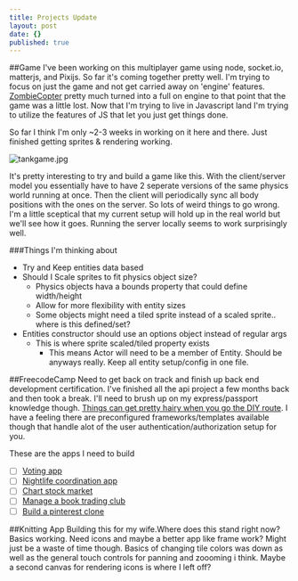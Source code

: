 ```yaml
---
title: Projects Update
layout: post
date: {}
published: true
---
```


##Game
I've been working on this multiplayer game using node, socket.io, matterjs, and Pixijs. So far it's coming together pretty well. I'm trying to focus on just the game and not get carried away on 'engine' features.  [ZombieCopter](https://github.com/Deftwun/ZombieCopter) pretty much turned into a full on engine to that point that the game was a little lost. Now that I'm trying to live in Javascript land I'm trying to utilize the features of JS that let you just get things done. 

So far I think I'm only ~2-3 weeks in working on it here and there. Just finished getting sprites & rendering working. 

![tankgame.jpg]({{site.baseurl}}/_drafts/tankgame.jpg)

It's pretty interesting to try and build a game like this. With the client/server model you essentially have to have 2 seperate versions of the same physics world running at once. Then the client will periodically sync all body positions with the ones on the server. So lots of weird things to go wrong. I'm a little sceptical that my current setup will hold up in the real world but we'll see how it goes. Running the server locally 
seems to work surprisingly well.

###Things I'm thinking about
- Try and Keep entities data based
- Should I Scale sprites to fit physics object size?
	- Physics objects hava a bounds property that could define width/height
    - Allow for more flexibility with entity sizes
    - Some objects might need a tiled sprite instead of a scaled sprite.. where is this defined/set?
- Entities constructor should use an options object instead of regular args
	- This is where sprite scaled/tiled property exists
    	- This means Actor will need to be a member of Entity. Should be anyways really. Keep all entity setup/config in one file.

##FreecodeCamp
Need to get back on track and finish up back end development certification. I've finished all the api project a few months back and then took a break. I'll need to brush up on my express/passport knowledge though. [Things can get pretty hairy when you go the DIY route](https://www.youtube.com/watch?v=yvviEA1pOXw). I have a feeling there are preconfigured frameworks/templates available though that handle alot of the user authentication/authorization setup for you.

These are the apps I need to build

- [ ] [Voting app](https://www.freecodecamp.com/challenges/build-a-voting-app)
- [ ] [Nightlife coordination app](https://www.freecodecamp.com/challenges/build-a-nightlife-coordination-app)
- [ ] [Chart stock market](https://www.freecodecamp.com/challenges/chart-the-stock-market)
- [ ] [Manage a book trading club](https://www.freecodecamp.com/challenges/manage-a-book-trading-club)
- [ ] [Build a pinterest clone](https://www.freecodecamp.com/challenges/build-a-pinterest-clone)

##Knitting App
Building this for my wife.Where does this stand right now? Basics working. Need icons and maybe a better app like frame work? Might just be a waste of time though. Basics of changing tile colors was down as well as the general touch controls for panning and zoooming i think. Maybe a second canvas for rendering icons is where I left off?
